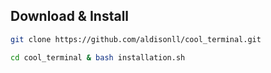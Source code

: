 ## Download & Install
```bash 
git clone https://github.com/aldisonll/cool_terminal.git
```

```bash
cd cool_terminal & bash installation.sh
```
